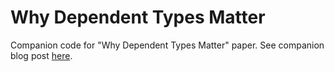 Why Dependent Types Matter
==========================

Companion code for "Why Dependent Types Matter" paper. See companion blog post [here](http://lambda.jstolarek.com/2013/11/why-dependent-types-matter-in-agda/).
